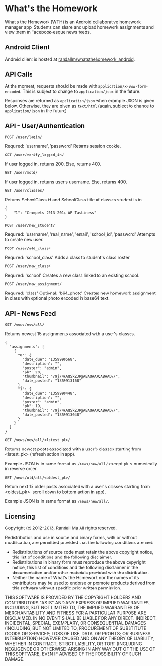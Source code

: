 What's the Homework
===================

What's the Homework (WTH) is an Android collaborative homework manager app. Students can share and upload homework assignments and view them in Facebook-esque news feeds.

Android Client
--------------

Android client is hosted at [randallm/whatsthehomework_android](https://github.com/randallm/whatsthehomework_android).

API Calls
---------

At the moment, requests should be made with `application/x-www-form-encoded`. This is subject to change to `application/json` in the future.

Responses are returned as `application/json` when example JSON is given below. Otherwise, they are given as `text/html` (again, subject to change to `application/json` in the future)

API - User/Authentication
-------------------------

`POST /user/login/`

Required: 'username', 'password'
Returns session cookie.

`GET /user/verify_logged_in/`

If user logged in, returns 200. Else, returns 400.

`GET /user/motd/`

If user logged in, returns user's username. Else, returns 400.

`GET /user/classes/`

Returns SchoolClass.id and SchoolClass.title of classes student is in.

    {
        "1": "Crumpets 2013-2014 AP Tastiness"
    }

`POST /user/new_student/`

Required: 'username', 'real_name', 'email', 'school_id', 'password'
Attempts to create new user.

`POST /user/add_class/`

Required: 'school_class'
Adds a class to student's class roster.

`POST /user/new_class/`

Required: 'school'
Creates a new class linked to an existing school.

`POST /user/new_assignment/`

Required: 'class'
Optional: 'b64_photo'
Creates new homework assignment in class with optional photo encoded in base64 text.

API - News Feed
---------------

`GET /news/new/all/`

Returns newest 15 assignments associated with a user's classes.

    {
      "assignments": [
        {
          "0": {
            "date_due": "1359999568",
            "description": "",
            "poster": "admin",
            "pk": 20,
            "thumbnail": "/9j/4AAQSkZJRgABAQAAAQABAAD//",
            "date_posted": "1359913168"
          },
          "1": {
            "date_due": "1359999448",
            "description": "",
            "poster": "admin",
            "pk": 19,
            "thumbnail": "/9j/4AAQSkZJRgABAQAAAQABAAD//",
            "date_posted": "1359913048"
          }
        }
      ]
    }

`GET /news/new/all/<latest_pk>/`

Returns newest posts associated with a user's classes starting from <latest_pk> (refresh action in app).

Example JSON is in same format as `/news/new/all/` except `pk` is numerically in reverse order.

`GET /news/old/all/<oldest_pk>/`

Return next 15 older posts associated with a user's classes starting from <oldest_pk> (scroll down to bottom action in app).

Example JSON is in same format as `/news/new/all/`.

Licensing
---------

Copyright (c) 2012-2013, Randall Ma
All rights reserved.

Redistribution and use in source and binary forms, with or without
modification, are permitted provided that the following conditions are met:
* Redistributions of source code must retain the above copyright notice, this list of conditions and the following disclaimer.
* Redistributions in binary form must reproduce the above copyright notice, this list of conditions and the following disclaimer in the documentation and/or other materials provided with the distribution.
* Neither the name of What's the Homework nor the names of its contributors may be used to endorse or promote products derived from this software without specific prior written permission.

THIS SOFTWARE IS PROVIDED BY THE COPYRIGHT HOLDERS AND CONTRIBUTORS "AS IS" AND
ANY EXPRESS OR IMPLIED WARRANTIES, INCLUDING, BUT NOT LIMITED TO, THE IMPLIED
WARRANTIES OF MERCHANTABILITY AND FITNESS FOR A PARTICULAR PURPOSE ARE
DISCLAIMED. IN NO EVENT SHALL <COPYRIGHT HOLDER> BE LIABLE FOR ANY
DIRECT, INDIRECT, INCIDENTAL, SPECIAL, EXEMPLARY, OR CONSEQUENTIAL DAMAGES
(INCLUDING, BUT NOT LIMITED TO, PROCUREMENT OF SUBSTITUTE GOODS OR SERVICES;
LOSS OF USE, DATA, OR PROFITS; OR BUSINESS INTERRUPTION) HOWEVER CAUSED AND
ON ANY THEORY OF LIABILITY, WHETHER IN CONTRACT, STRICT LIABILITY, OR TORT
(INCLUDING NEGLIGENCE OR OTHERWISE) ARISING IN ANY WAY OUT OF THE USE OF THIS
SOFTWARE, EVEN IF ADVISED OF THE POSSIBILITY OF SUCH DAMAGE.
